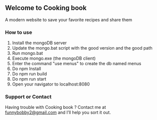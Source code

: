 ## Welcome to **Cooking book**

A modern website to save your favorite recipes and share them

### How to use

1. Install the mongoDB server
2. Update the mongo.bat script with the good version and the good path
3. Run mongo.bat
4. Execute mongo.exe (the mongoDB client)
5. Enter the command "use menus" to create the db named menus
6. Do npm Install
7. Do npm run build
8. Do npm run start
9. Open your navigator to localhost:8080

### Support or Contact

Having trouble with Cooking book ? Contact me at funnybobby2@gmail.com and I’ll help you sort it out.
